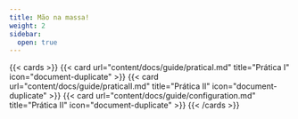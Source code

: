 ```yaml
---
title: Mão na massa!
weight: 2
sidebar:
  open: true
---
```


{{< cards >}}
  {{< card url="content/docs/guide/praticaI.md" title="Prática I" icon="document-duplicate" >}}
  {{< card url="content/docs/guide/praticaII.md" title="Prática II" icon="document-duplicate" >}}
  {{< card url="content/docs/guide/configuration.md" title="Prática II" icon="document-duplicate" >}}
{{< /cards >}}
